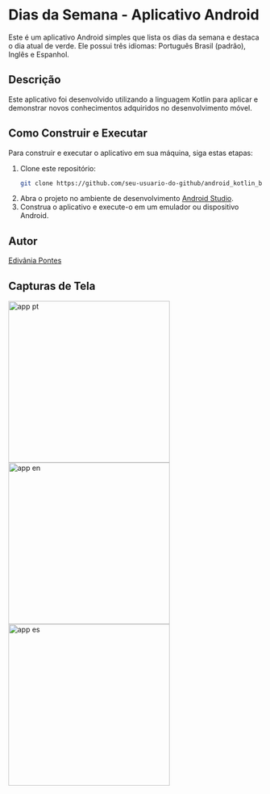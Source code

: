 # Dias da Semana - Aplicativo Android

Este é um aplicativo Android simples que lista os dias da semana e destaca o dia atual de verde. Ele possui três idiomas: Português Brasil (padrão), Inglês e Espanhol.

## Descrição

Este aplicativo foi desenvolvido utilizando a linguagem Kotlin para aplicar e demonstrar novos conhecimentos adquiridos no desenvolvimento móvel.

## Como Construir e Executar

Para construir e executar o aplicativo em sua máquina, siga estas etapas:

1. Clone este repositório:
   ```bash
   git clone https://github.com/seu-usuario-do-github/android_kotlin_basico.git
   ```
2. Abra o projeto no ambiente de desenvolvimento [Android Studio](https://developer.android.com/studio).
3. Construa o aplicativo e execute-o em um emulador ou dispositivo Android.

## Autor
[Edivânia Pontes](https://github.com/edivaniap)

## Capturas de Tela

<div>
    <img alt="app pt" src="https://github.com/edivaniap/android_kotlin_basico/assets/11483288/a1b5628b-1d84-4b4b-8802-94772ff3e69c" width="320" />
    <img alt="app en" src="https://github.com/edivaniap/android_kotlin_basico/assets/11483288/e717c1b7-f9f7-49cf-8126-3fd89d0bdf23" width="320" />
    <img alt="app es" src="https://github.com/edivaniap/android_kotlin_basico/assets/11483288/914decd5-b397-4575-adea-4e7c4d80c34e" width="320" />
</div>
